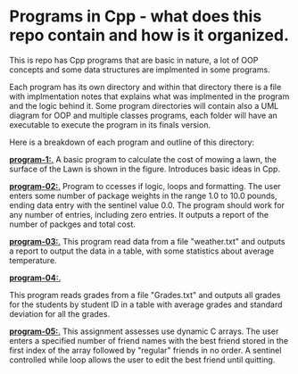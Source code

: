 # Programs in Cpp - what does this repo contain and how is it organized. 


This is repo has Cpp programs that are basic in nature, a lot of OOP concepts and some data structures are 
implmented in some programs. 

Each program has its own directory and within that directory there is a file with implmentation notes that explains what 
was implmented in the program and the logic behind it. Some program directories will contain also a UML diagram for OOP and multiple classes programs, each folder will have an executable to execute the program in its finals version. 

Here is a breakdown of each program and outline of this directory:


<u>**program-1:**.</u>
  A basic program to calculate the cost of mowing a lawn, the surface of the Lawn is shown in the figure. Introduces basic ideas in Cpp.

<u>**program-02:**.</u>
 Program to ccesses if logic, loops and formatting. The user enters some number of package weights in the range 1.0 to 10.0 pounds, ending data
entry with the sentinel value 0.0. The program should work for any number of entries, including zero entries. It outputs a report of the number of packges and total cost. 

<u>**program-03:**.</u>
This program read data from a file "weather.txt" and outputs a report to output the data in a table, with some statistics about average temperature. 

<u>**program-04:**.</u>

This program reads grades from a file "Grades.txt" and outputs all grades for the students by student ID in a table with average grades and standard deviation for all the grades. 

<u>**program-05:**.</u>
This assignment assesses use dynamic C arrays. The user enters a specified number of friend names
with the best friend stored in the first index of the array followed by "regular" friends in no order. A
sentinel controlled while loop allows the user to edit the best friend until quitting.






